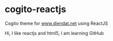 # cogito-reactjs
Cogito theme for www.diendat.net using ReactJS

Hi, I like reactjs and html5, I am learning GitHub
